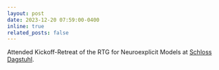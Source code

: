 ```yaml
---
layout: post
date: 2023-12-20 07:59:00-0400
inline: true
related_posts: false
---
```


Attended Kickoff-Retreat of the RTG for Neuroexplicit Models at <a href="https://www.dagstuhl.de/de/"> Schloss Dagstuhl</a>.
